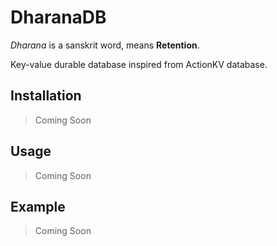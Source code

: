 # DharanaDB
_Dharana_ is a sanskrit word, means **Retention**.

Key-value durable database inspired from ActionKV database.

## Installation

> Coming Soon

## Usage

> Coming Soon

## Example

> Coming Soon

